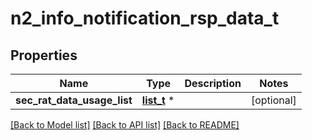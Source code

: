 # n2_info_notification_rsp_data_t

## Properties
Name | Type | Description | Notes
------------ | ------------- | ------------- | -------------
**sec_rat_data_usage_list** | [**list_t**](n2_sm_information.md) \* |  | [optional] 

[[Back to Model list]](../README.md#documentation-for-models) [[Back to API list]](../README.md#documentation-for-api-endpoints) [[Back to README]](../README.md)


